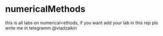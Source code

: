 # numericalMethods
this is all labs on numerical<ethods, if you want add your lab in this rep pls write me in telegramm @vladzaikin
